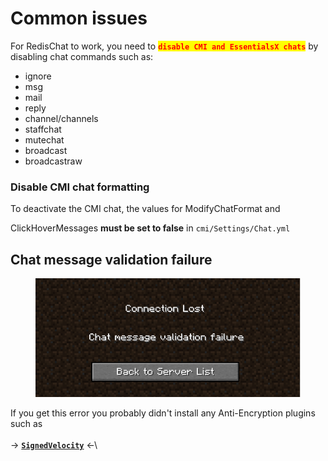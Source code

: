 # Common issues

For RedisChat to work, you need to <mark style="color:red;">**`disable CMI and EssentialsX chats`**</mark> by disabling chat commands such as:

* ignore
* msg
* mail
* reply
* channel/channels
* staffchat
* mutechat
* broadcast
* broadcastraw

### Disable CMI chat formatting

To deactivate the CMI chat, the values for ModifyChatFormat and&#x20;

ClickHoverMessages **must be set to false** in `cmi/Settings/Chat.yml`

## Chat message validation failure

<figure><img src=".gitbook/assets/image (13).png" alt=""><figcaption></figcaption></figure>

If you get this error you probably didn't install any Anti-Encryption plugins such as\
&#x20;                                                                     \
&#x20;                                                                        \-> [**`SignedVelocity`**](https://modrinth.com/plugin/signedvelocity) <-\

